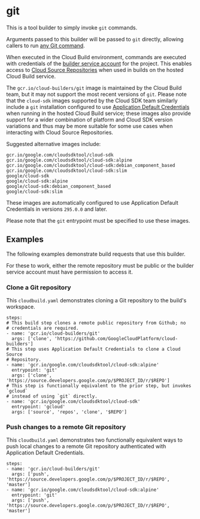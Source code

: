 # git

This is a tool builder to simply invoke `git` commands.

Arguments passed to this builder will be passed to `git` directly, allowing
callers to run [any Git command](https://git-scm.com/docs).

When executed in the Cloud Build environment, commands are executed with
credentials of the [builder service
account](https://cloud.google.com/cloud-build/docs/permissions) for the
project. This enables access to [Cloud Source
Repositories](https://cloud.google.com/source-repositories) when used in builds
on the hosted Cloud Build service.

The `gcr.io/cloud-builders/git` image is maintained by the Cloud Build team, but
it may not support the most recent versions of `git`. Please note that the
`cloud-sdk` images supported by the Cloud SDK team similarly include a `git`
installation configured to use [Application Default
Credentials](https://cloud.google.com/docs/authentication/production) when
running in the hosted Cloud Build service; these images also provide support for
a wider combination of platform and Cloud SDK version variations and thus may be
more suitable for some use cases when interacting with Cloud Source
Repositories.

Suggested alternative images include:

    gcr.io/google.com/cloudsdktool/cloud-sdk
    gcr.io/google.com/cloudsdktool/cloud-sdk:alpine
    gcr.io/google.com/cloudsdktool/cloud-sdk:debian_component_based
    gcr.io/google.com/cloudsdktool/cloud-sdk:slim
    google/cloud-sdk
    google/cloud-sdk:alpine
    google/cloud-sdk:debian_component_based
    google/cloud-sdk:slim

These images are automatically configured to use Application Default Credentials
in versions `295.0.0` and later.

Please note that the `git` entrypoint must be specified to use these images.

## Examples

The following examples demonstrate build requests that use this builder.

For these to work, either the remote repository must be public or the builder
service account must have permission to access it.

### Clone a Git repository

This `cloudbuild.yaml` demonstrates cloning a Git repository to the build's
workspace.

```
steps:
# This build step clones a remote public repository from Github; no
# credentials are required.
- name: 'gcr.io/cloud-builders/git'
  args: ['clone', 'https://github.com/GoogleCloudPlatform/cloud-builders']
# This step uses Application Default Credentials to clone a Cloud Source
# Repository.
- name: 'gcr.io/google.com/cloudsdktool/cloud-sdk:alpine'
  entrypoint: 'git'
  args: ['clone', 'https://source.developers.google.com/p/$PROJECT_ID/r/$REPO']
# This step is functionally equivalent to the prior step, but invokes `gcloud`
# instead of using `git` directly.
- name: 'gcr.io/google.com/cloudsdktool/cloud-sdk'
  entrypoint: 'gcloud'
  args: ['source', 'repos', 'clone', '$REPO']
```

### Push changes to a remote Git repository

This `cloudbuild.yaml` demonstrates two functionally equivalent ways to push
local changes to a remote Git repository authenticated with Application Default
Credentials.

```
steps:
- name: 'gcr.io/cloud-builders/git'
  args: ['push', 'https://source.developers.google.com/p/$PROJECT_ID/r/$REPO', 'master']
- name: 'gcr.io/google.com/cloudsdktool/cloud-sdk:alpine'
  entrypoint: 'git'
  args: ['push', 'https://source.developers.google.com/p/$PROJECT_ID/r/$REPO', 'master']
```

